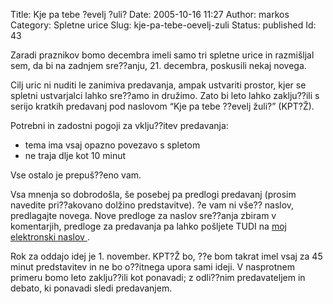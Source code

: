 Title: Kje pa tebe ?evelj ?uli?
Date: 2005-10-16 11:27
Author: markos
Category: Spletne urice
Slug: kje-pa-tebe-oevelj-zuli
Status: published
Id: 43

<html>
 <body>
  <div>
   <p>
    Zaradi praznikov bomo decembra imeli samo tri spletne urice in razmišljal sem, da bi na zadnjem sre??anju, 21. decembra, poskusili nekaj novega.
   </p>
   <p>
    Cilj uric ni nuditi le zanimiva predavanja, ampak ustvariti prostor, kjer se spletni ustvarjalci lahko sre??amo in družimo. Zato bi leto lahko zaklju??ili s serijo kratkih predavanj pod naslovom “Kje pa tebe ??evelj žuli?” (KPT?Ž).
   </p>
   <p>
    Potrebni in zadostni pogoji za vklju??itev predavanja:
   </p>
   <ul>
    <li>
     tema ima vsaj opazno povezavo s spletom
    </li>
    <li>
     ne traja dlje kot 10 minut
    </li>
   </ul>
   <p>
    Vse ostalo je prepuš??eno vam.
   </p>
   <p>
    Vsa mnenja so dobrodošla, še posebej pa predlogi predavanj (prosim navedite pri??akovano dolžino predstavitve). ?e vam ni vše?? naslov, predlagajte novega. Nove predloge za naslov sre??anja zbiram v komentarjih, predloge za predavanja pa lahko pošljete TUDI na
    <a href="http://markos.gaivo.net" title="Stran z naslovom">
     moj elektronski naslov
    </a>
    .
   </p>
   <p>
    Rok za oddajo idej je 1. november. KPT?Ž bo, ??e bom takrat imel vsaj za 45 minut predstavitev in ne bo o??itnega upora sami ideji. V nasprotnem primeru bomo leto zaklju??ili kot ponavadi; z odli??nim predavateljem in debato, ki ponavadi sledi predavanjem.
   </p>
  </div>
 </body>
</html>